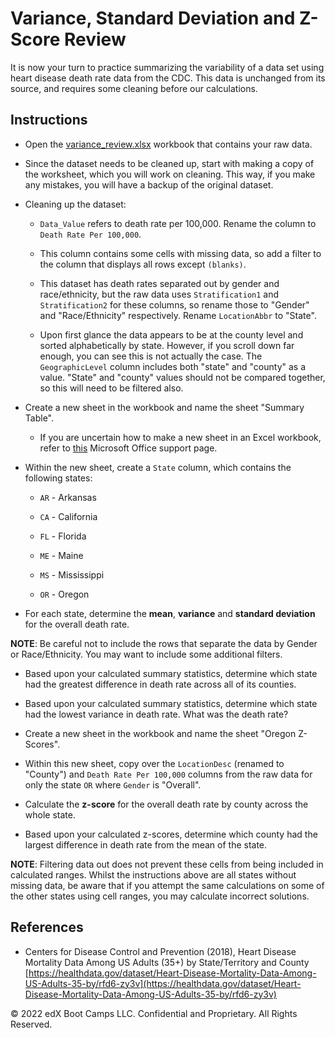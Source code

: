 # Variance, Standard Deviation and Z-Score Review

It is now your turn to practice summarizing the variability of a data set using heart disease death rate data from the CDC. This data is unchanged from its source, and requires some cleaning before our calculations.

## Instructions

* Open the [variance_review.xlsx](Unsolved/Variance_Review_Unsolved.xlsx) workbook that contains your raw data.

* Since the dataset needs to be cleaned up, start with making a copy of the worksheet, which you will work on cleaning. This way, if you make any mistakes, you will have a backup of the original dataset.

* Cleaning up the dataset:

  * `Data_Value` refers to death rate per 100,000. Rename the column to `Death Rate Per 100,000`.

  * This column contains some cells with missing data, so add a filter to the column that displays all rows except `(blanks)`.

  * This dataset has death rates separated out by gender and race/ethnicity, but the raw data uses `Stratification1` and `Stratification2` for these columns, so rename those to "Gender" and "Race/Ethnicity" respectively. Rename `LocationAbbr` to "State".

  * Upon first glance the data appears to be at the county level and sorted alphabetically by state. However, if you scroll down far enough, you can see this is not actually the case. The `GeographicLevel` column includes both "state" and "county" as a value. "State" and "county" values should not be compared together, so this will need to be filtered also.

* Create a new sheet in the workbook and name the sheet "Summary Table".

  * If you are uncertain how to make a new sheet in an Excel workbook, refer to [this](https://support.office.com/en-ie/article/insert-or-delete-a-worksheet-19d3d21e-a3b3-4e13-a422-d1f43f1faaf2) Microsoft Office support page.

* Within the new sheet, create a `State` column, which contains the following states:

  * `AR` - Arkansas

  * `CA` - California

  * `FL` - Florida

  * `ME` - Maine

  * `MS` - Mississippi

  * `OR` - Oregon

* For each state, determine the **mean**, **variance** and **standard deviation** for the overall death rate.

**NOTE**: Be careful not to include the rows that separate the data by Gender or Race/Ethnicity. You may want to include some additional filters.

* Based upon your calculated summary statistics, determine which state had the greatest difference in death rate across all of its counties.

* Based upon your calculated summary statistics, determine which state had the lowest variance in death rate. What was the death rate?

* Create a new sheet in the workbook and name the sheet "Oregon Z-Scores".

* Within this new sheet, copy over the `LocationDesc` (renamed to "County") and `Death Rate Per 100,000` columns from the raw data for only the state `OR` where `Gender` is "Overall".

* Calculate the **z-score** for the overall death rate by county across the whole state.

* Based upon your calculated z-scores, determine which county had the largest difference in death rate from the mean of the state.

**NOTE**: Filtering data out does not prevent these cells from being included in calculated ranges. Whilst the instructions above are all states without missing data, be aware that if you attempt the same calculations on some of the other states using cell ranges, you may calculate incorrect solutions.

## References

* Centers for Disease Control and Prevention (2018), Heart Disease Mortality Data Among US Adults (35+) by State/Territory and County [https://healthdata.gov/dataset/Heart-Disease-Mortality-Data-Among-US-Adults-35-by/rfd6-zy3v](https://healthdata.gov/dataset/Heart-Disease-Mortality-Data-Among-US-Adults-35-by/rfd6-zy3v)

© 2022 edX Boot Camps LLC. Confidential and Proprietary. All Rights Reserved.
